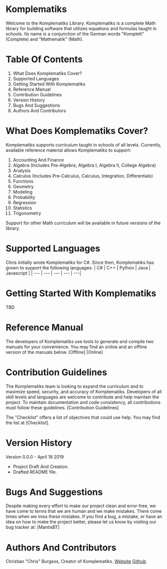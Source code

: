 # Komplematiks
Welcome to the Komplematiks Library. Komplematiks is a complete Math library for building software that utilizes equations and formulas taught in schools. Its name is a conjunction of the German words "Komplett" (Complete) and "Mathematik" (Math).

# Table Of Contents
1. What Does Komplematiks Cover?
2. Supported Languages
3. Getting Started With Komplematiks
4. Reference Manual
5. Contribution Guidelines
6. Version History
7. Bugs And Suggestions
8. Authors And Contributors

# What Does Komplematiks Cover?
Komplematiks supports curriculum taught in schools of all levels. Currently, available reference material allows Komplematiks to support:
1. Accounting And Finance
2. Algebra (Includes Pre-Algebra, Algebra I, Algebra II, College Algebra)
2. Analysis
3. Calculus (Includes Pre-Calculus, Calculus, Integration, Differentials)
4. Functions
2. Geometry
3. Modeling
4. Probability
5. Regression
7. Statistics
8. Trigonometry

Support for other Math curriculum will be available in future versions of the library.

# Supported Languages
Chris initially wrote Komplematiks for C#. Since then, Komplematiks has grown to support the following languages:
| C# | C++ | Python | Java | Javascript |
| --- | --- | --- | --- | ---|

# Getting Started With Komplematiks
TBD

# Reference Manual
The developers of Komplematiks use tools to generate and compile two manuals for your convenience. You may find an online and an offline version of the manuals below. 
[Offline]
[Online]

# Contribution Guidelines
The Komplematiks team is looking to expand the curriculum and to maximize speed, security, and accuracy of Komplematiks. Developers of all skill levels and languages are welcome to contribute and help maintain the project. To maintain documentation and code consistency, all contributions must follow these guidelines.
[Contribution Guidelines]

The "Checklist" offers a list of objectives that could use help. You may find the list at [Checklist].

# Version History
Version 0.0.0 - April 18 2019
- Project Draft And Creation.
- Drafted README file.

# Bugs And Suggestions
Despite making every effort to make our project clean and error-free, we have come to terms that we are human and we make mistakes. There come times when we miss these mistakes. If you find a bug, a mistake, or have an idea on how to make the project better, please let us know by visiting our bug tracker at:
[MantisBT]

# Authors And Contributors
Christian "Chris" Burgess, Creator of Komplematiks.
[Website](http://www.chrisburgess.us "Chris\'s Personal Website")
[Github](https://github.com/cburgessus "Chris\'s GitHub Page")
